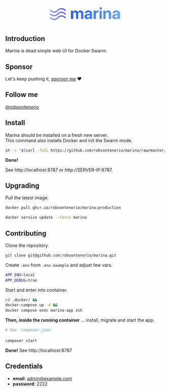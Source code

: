 <p align="center"><img width="250" src="public/images/marina.png"></p>

## Introduction

Marina is dead simple web UI for Docker Swarm.

## Sponsor

Let's keep pushing it, [sponsor me](https://github.com/sponsors/robsontenorio) ❤️

## Follow me

[@robsontenorio](https://twitter.com/robsontenorio)

## Install

Marina should be installed on a fresh new server.  
This command also installs Docker and init the Swarm mode. 

```bash
sh -c "$(curl -fsSL https://github.com/robsontenorio/marina/raw/master/install.sh)"
```

**Done!**

See http://localhost:8787 or http://SERVER-IP:8787.

## Upgrading

Pull the latest image.

```bash
docker pull ghcr.io/robsontenorio/marina:production
```


```bash
docker service update --force marina
```

## Contributing

Clone the repository.

```bash
git clone git@github.com:robsontenorio/marina.git
```

Create `.env` from `.env.example` and adjust few vars.

```bash
APP_ENV=local
APP_DEBUG=true
```

Start and enter into container.

```bash
cd .docker/ &&
docker-compose up -d &&                  
docker compose exec marina-app zsh   
```

**Then, inside the running container** ... install, migrate and start the app.

```bash
# See `composer.json`

composer start
```

**Done!** See http://localhost:8787

## Credentials

- **email**: admin@example.com
- **password**: 2222
